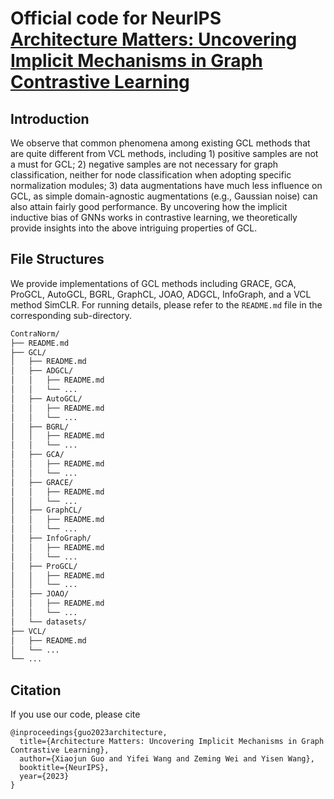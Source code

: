 # Official code for NeurIPS [Architecture Matters: Uncovering Implicit Mechanisms in Graph Contrastive Learning](https://arxiv.org/abs/2311.02687)


## Introduction

We observe that common phenomena among existing GCL methods that are quite different from VCL methods, including 1) positive samples are not a must for GCL; 2) negative samples are not necessary for graph classification, neither for node classification when adopting specific normalization modules; 3) data augmentations have much less influence on GCL, as simple domain-agnostic augmentations (e.g., Gaussian noise) can also attain fairly good performance. By uncovering how the implicit inductive bias of GNNs works in contrastive learning, we theoretically provide insights into the above intriguing properties of GCL. 

## File Structures

We provide implementations of GCL methods including GRACE, GCA, ProGCL, AutoGCL, BGRL, GraphCL, JOAO, ADGCL, InfoGraph, and a VCL method SimCLR. For running details, please refer to the `README.md` file in the corresponding sub-directory.

``` bash
ContraNorm/
├── README.md
├── GCL/
│   ├── README.md
│   ├── ADGCL/ 
│   │   ├── README.md
│   │   └── ...
│   ├── AutoGCL/
│   │   ├── README.md
│   │   └── ...
│   ├── BGRL/
│   │   ├── README.md
│   │   └── ...
│   ├── GCA/
│   │   ├── README.md
│   │   └── ...
│   ├── GRACE/
│   │   ├── README.md
│   │   └── ...
│   ├── GraphCL/
│   │   ├── README.md
│   │   └── ...
│   ├── InfoGraph/
│   │   ├── README.md
│   │   └── ...
│   ├── ProGCL/
│   │   ├── README.md
│   │   └── ...
│   ├── JOAO/
│   │   ├── README.md
│   │   └── ...
│   └── datasets/
├── VCL/
│   ├── README.md
│   └── ...
└── ...
```

## Citation

If you use our code, please cite

```
@inproceedings{guo2023architecture,
  title={Architecture Matters: Uncovering Implicit Mechanisms in Graph Contrastive Learning},
  author={Xiaojun Guo and Yifei Wang and Zeming Wei and Yisen Wang},
  booktitle={NeurIPS},
  year={2023}
}
```